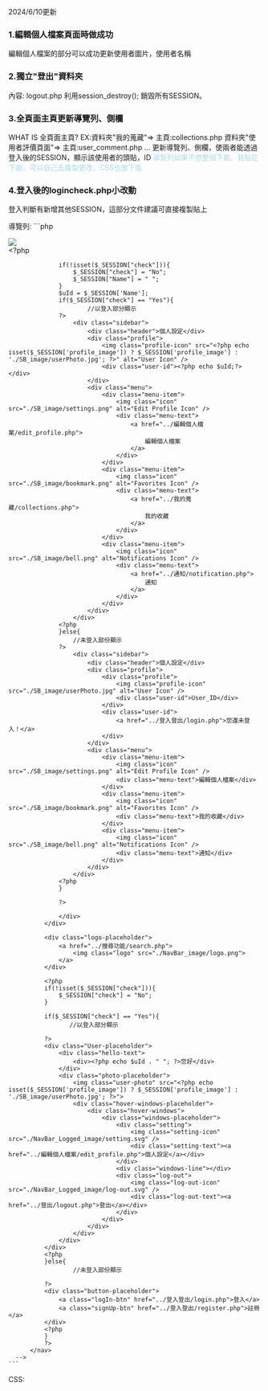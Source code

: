 2024/6/10更新
### 1.編輯個人檔案頁面時做成功
編輯個人檔案的部分可以成功更新使用者圖片，使用者名稱

### 2.獨立"登出"資料夾
內容:
logout.php
利用session_destroy(); 
銷毀所有SESSION。

### 3.全頁面主頁更新導覽列、側欄
WHAT IS 全頁面主頁? 
EX:資料夾"我的蒐藏"=> 主頁:collections.php
   資料夾"使用者評價頁面"=> 主頁:user_comment.php
   ...
更新導覽列、側欄，使兩者能透過登入後的SESSION，顯示該使用者的頭貼，ID
<span style="color : lightblue;">導覽列如果不想整個下載，我貼在下面，可以自己去複製更改，CSS也放下面</span>

### 4.登入後的logincheck.php小改動
登入判斷有新增其他SESSION，這部分文件建議可直接複製貼上

導覽列:
    ```php
      <nav class="navBar">
              <div class="bergerMenu-placeholder">
                  <img class="bergerMenu" src="./NavBar_image/menu.png">
                  <div class="sidebar-placeholder">
                  <?php
      
                  if(!isset($_SESSION["check"])){
                      $_SESSION["check"] = "No";
                      $_SESSION["Name"] = " ";
                  }
                  $uId = $_SESSION['Name'];
                  if($_SESSION["check"] == "Yes"){
                          //以登入部分顯示
                  ?>
                      <div class="sidebar">
                          <div class="header">個人設定</div>
                          <div class="profile">
                              <img class="profile-icon" src="<?php echo isset($_SESSION['profile_image']) ? $_SESSION['profile_image'] : './SB_image/userPhoto.jpg'; ?>" alt="User Icon" />
                              <div class="user-id"><?php echo $uId;?></div>
                          </div>
                          <div class="menu">
                              <div class="menu-item">  
                                  <img class="icon" src="./SB_image/settings.png" alt="Edit Profile Icon" />
                                  <div class="menu-text">
                                      <a href="../編輯個人檔案/edit_profile.php">
                                          編輯個人檔案
                                      </a>
                                  </div>
                              </div>
                              <div class="menu-item">
                                  <img class="icon" src="./SB_image/bookmark.png" alt="Favorites Icon" />
                                  <div class="menu-text">
                                      <a href="../我的蒐藏/collections.php">
                                          我的收藏
                                      </a>
                                  </div>
                              </div>
                              <div class="menu-item">
                                  <img class="icon" src="./SB_image/bell.png" alt="Notifications Icon" />
                                  <div class="menu-text">
                                      <a href="../通知/notification.php">
                                          通知 
                                      </a>
                                  </div>
                              </div>
                          </div>
                      </div>
                  <?php
                  }else{
                      //未登入部份顯示 
                  ?>
                      <div class="sidebar">
                          <div class="header">個人設定</div>
                          <div class="profile">
                              <div class="profile">
                                  <img class="profile-icon" src="./SB_image/userPhoto.jpg" alt="User Icon" />
                                  <div class="user-id">User_ID</div>
                              </div>
                              <div class="user-id">
                                  <a href="../登入登出/login.php">您還未登入！</a>
                              </div>
                          </div>
                          <div class="menu">
                              <div class="menu-item">
                                  <img class="icon" src="./SB_image/settings.png" alt="Edit Profile Icon" />
                                  <div class="menu-text">編輯個人檔案</div>
                              </div>
                              <div class="menu-item">
                                  <img class="icon" src="./SB_image/bookmark.png" alt="Favorites Icon" />
                                  <div class="menu-text">我的收藏</div>
                              </div>
                              <div class="menu-item">
                                  <img class="icon" src="./SB_image/bell.png" alt="Notifications Icon" />
                                  <div class="menu-text">通知</div>
                              </div>
                          </div>
                      </div>
                  <?php
                  }
                  
                  ?>
                      
                  </div>
              </div>
      
              <div class="logo-placeholder">
                  <a href="../搜尋功能/search.php">
                      <img class="logo" src="./NavBar_image/logo.png">
                  </a>
              </div>
      
              <?php
              if(!isset($_SESSION["check"])){
                  $_SESSION["check"] = "No";
              }
                  
              if($_SESSION["check"] == "Yes"){
                     //以登入部分顯示
              
              ?>
              <div class="User-placeholder">
                  <div class="hello-text">
                      <div><?php echo $uId . " "; ?>您好</div>
                  </div>
                  <div class="photo-placeholder">
                      <img class="user-photo" src="<?php echo isset($_SESSION['profile_image']) ? $_SESSION['profile_image'] : './SB_image/userPhoto.jpg'; ?>">
                      <div class="hover-windows-placeholder">
                          <div class="hover-windows">
                              <div class="windows-placeholder">
                                  <div class="setting">
                                      <img class="setting-icon" src="./NavBar_Logged_image/setting.svg" />
                                      <div class="setting-text"><a href="../編輯個人檔案/edit_profile.php">個人設定</a></div>
                                  </div>
                                  <div class="windows-line"></div>
                                  <div class="log-out">
                                      <img class="log-out-icon" src="./NavBar_Logged_image/log-out.svg" />
                                      <div class="log-out-text"><a href="../登出/logout.php">登出</a></div>
                                  </div>
                              </div>
                          </div>
                      </div>
                  </div>
              </div>
              <?php
              }else{
                      //未登入部份顯示 
      
              ?>
              <div class="button-placeholder">
                  <a class="logIn-btn" href="../登入登出/login.php">登入</a>
                  <a class="signUp-btn" href="../登入登出/register.php">註冊</a>
              </div>
              <?php
              }
              ?>
          </nav>
      --> 
    ```
CSS:

<!--
@import url('https://fonts.googleapis.com/css2?family=Noto+Sans+TC:wght@100..900&display=swap');

body {
    margin: 0;
    font-family: "Noto Sans TC", sans-serif;
    display: flex;
    flex-direction: column;
    height: 100vh; /* 設置整個頁面的高度 */
}

/* 導覽列樣式 */
.navBar {
    display: flex;
    align-items: center;
    background-color: #FFC619;
    padding: 33px 5%;
    width: 100%;
    height: 120px;
    box-sizing: border-box;
    position: fixed;
    top: 0;
    z-index: 1000; /* 確保導航欄在最上層 */
}

/* 漢堡選單 */
.bergerMenu-placeholder {
    display: flex;
    align-items: center;
}

/* LOGO */
.logo-placeholder {
    position: absolute;
    width: 70px;
    height: 70px;
    left: 50%;
    transform: translateX(-50%);
}

.logo {
    position: absolute;
    width: 100%;
    height: 100%;
}

/* 使用者資料 */
.User-placeholder {
    display: flex;
    flex-direction: row;
    align-items: center;
    justify-content: flex-end;
    position: relative;
    width: 100%;
}

.hello-text {
    display: flex;
    align-items: center;
    justify-content: center;
    text-align: right;
    color: #ffffff;
    font-size: 20px;
    margin-right: 20px; /* 調整文字與照片間距 */
}

.photo-placeholder {
    display: flex;
    align-items: center;
    justify-content: center;
    position: relative;
}

.user-photo {
    background: #d9d9d9;
    border-radius: 50%;
    flex-shrink: 0;
    width: 50px;
    height: 50px;
    position: relative;
}

/* 懸浮視窗 */
.hover-windows-placeholder {
    display: none;
    position: absolute;
    width: 300px;
    top: 100%; /* 視窗顯示在 photo-placeholder 下方 */
    padding-top: 5px;
    right: 0; /* 切齊使用者大頭貼 */
    /* background-color: rgb(71, 88, 88); */
}

.hover-windows {
    display: flex;
    flex-direction: column;
    color: white;
    background-color: #BC4B51;
    padding: 20px;
    gap: 20px;
    border-radius: 5px;
}

.photo-placeholder:hover .hover-windows-placeholder {
    display: block;
}

.windows-placeholder {
    display: flex;
    flex-direction: column;
    width: 100%;
}

.windows-placeholder a{
    color: #ffffff;
}

.windows-placeholder a:hover, a:visited, a:link, a:active {
    color: #ffffff;
    text-decoration: none;
}

.windows-line {
    display: flex;
    width: 90%;
    height: 1px;
    background-color: #D9777C; /* 線條顏色 */
    margin: 10px 5%; /* 線條上下間距 */
}

.setting, .log-out {
    display: flex;
    align-items: center;
    gap: 10px;
    border-radius: 5px;
    padding: 15px;
}

.setting:hover, .log-out:hover {
    background-color: #D9777C;
}

.setting-icon, .log-out-icon {
    width: 28px; 
    height: 28px; 
}

.setting-text, .log-out-text {
    display: flex;
    font-size: 20px;
    justify-content: center; /* 水平置中 */
}

.button-placeholder {
    display: flex;
    position: relative;
    width: 284px;
    height: 100%;
    gap: 32px;
    justify-content: space-between;
    align-items: center;
    margin-left: auto;
}

.button-placeholder a{
    color: #ffffff;
}

.button-placeholder a:hover, a:visited, a:link, a:active {
    color: #ffffff;
    text-decoration: none;
}

.logIn-btn, .signUp-btn {
    display: flex;
    justify-content: center;
    align-items: center;
    width: 100%;
    height: 100%;
    font-size: 20px;
    color: #ffffff;
    position: relative;
    overflow: hidden;
}

.logIn-btn::after, .signUp-btn::after {
    content: "";
    position: absolute;
    top: 50%;
    left: 50%;
    width: 150%;
    height: 150%;
    background-image: url('./NavBar_image/logo.png');
    background-size: cover;
    background-position: center;
    color: #ffffff;
    transition: transform 0.3s;
    transform: translate(-50%, -50%) scale(0);
}

.logIn-btn:hover::after, .signUp-btn:hover::after {
    transform: translate(-50%, -50%) scale(1);
}

.signUp-btn {
    background-color: #BC4B51;
    border-radius: 5px;
}

/* 側欄 */
.sidebar-placeholder {
    position: absolute;
    width: 250px;
    height: 100%;
    left: -250px;
    transition: left 0.3s ease;
}

.sidebar {
    position: fixed;
    display: flex;
    flex-direction: column;
    width: 250px;
    height: calc(100% - 120px);
    align-items: center;
    top: 120px;
    padding: 20px;
    box-sizing: border-box;
    color: white;
    background-color: #BC4B51;
}

.sidebar a{
    color: #ffffff;
}

.sidebar a:hover, a:visited, a:link, a:active {
    color: #ffffff;
    text-decoration: none;
}

.bergerMenu-placeholder:hover .sidebar-placeholder {
    left: 0;
}

.header {
    font-size: 24px;
    text-align: center;
    margin-bottom: 40px;
}

.profile {
    text-align: center;
    margin-bottom: 40px;
}

.profile-icon {
    width: 80px;
    height: 80px;
    border-radius: 50%;
    margin-bottom: 10px;
}

.user-id {
    font-size: 20px;
}

.menu {
    display: flex;
    flex-direction: column;
    gap: 10px;
}

.menu-item {
    display: flex;
    align-items: center;
    gap: 10px;
    padding: 10px;
    border-radius: 5px;
    color: #D9777C;
}

.menu-item:hover {
    background-color: #D9777C;
}

.icon {
    width: 32px;
    height: 32px;
}

.menu-text {
    font-size: 20px;
}
-->
